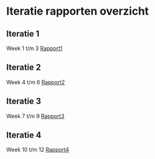 # Iteratie rapporten overzicht

## Iteratie 1

Week 1 t/m 3
[Rapport1](iteratierapport1.md)

## Iteratie 2

Week 4 t/m 6
[Rapport2](iteratierapport2.md)

## Iteratie 3

Week 7 t/m 9
[Rapport3](iteratierapport3.md)

## Iteratie 4

Week 10 t/m 12
[Rapport4](iteratierapport4.md)